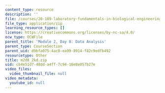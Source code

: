 ```yaml
---
content_type: resource
description: ''
file: /courses/20-109-laboratory-fundamentals-in-biological-engineering-spring-2010/cb4e51d748dda4ff7c9416e8e057b27e_m2d8_2kd.zip
file_type: application/zip
learning_resource_types: []
license: https://creativecommons.org/licenses/by-nc-sa/4.0/
ocw_type: OCWFile
parent_title: 'Module 2, Day 8: Data Analysis'
parent_type: CourseSection
parent_uid: d9bfa075-4ac8-ea99-8914-f82c9edfb492
resourcetype: Other
title: m2d8_2kd.zip
uid: cb4e51d7-48dd-a4ff-7c94-16e8e057b27e
video_files:
  video_thumbnail_file: null
video_metadata:
  youtube_id: null
---
```

